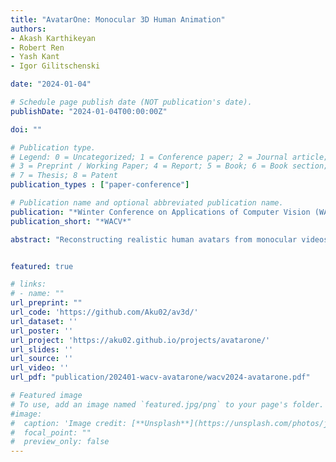 ```yaml
---
title: "AvatarOne: Monocular 3D Human Animation"
authors:
- Akash Karthikeyan
- Robert Ren
- Yash Kant
- Igor Gilitschenski

date: "2024-01-04"

# Schedule page publish date (NOT publication's date).
publishDate: "2024-01-04T00:00:00Z"

doi: ""

# Publication type.
# Legend: 0 = Uncategorized; 1 = Conference paper; 2 = Journal article;
# 3 = Preprint / Working Paper; 4 = Report; 5 = Book; 6 = Book section;
# 7 = Thesis; 8 = Patent
publication_types : ["paper-conference"]

# Publication name and optional abbreviated publication name.
publication: "*Winter Conference on Applications of Computer Vision (WACV)*"
publication_short: "*WACV*"

abstract: "Reconstructing realistic human avatars from monocular videos is a challenge that demands intricate modeling of 3D surface and articulation. In this paper, we introduce a comprehensive approach that synergizes three pivotal components: (1) a Signed Distance Field (SDF) representation with volume rendering and grid-based ray sampling to prune empty raysets, enabling efficient 3D reconstruction; (2) faster 3D surface reconstruction through a warmup stage for human surfaces, which ensures detailed modeling of body limbs; and (3) temporally consistent subjectspecific forward canonical skinning, which helps in retaining correspondences across frames, all of which can be trained in an end-to-end fashion under 30 mins. Leveraging warmup and grid-based ray marching, along with a faster voxel-based correspondence search, our model streamlines the computational demands of the problem. We further experiment with different sampling representations to improve ray radiance approximations and obtain a floater free surface. Through rigorous evaluation, we demonstrate that our method is on par with current techniques while offering novel insights and avenues for future research in 3D avatar modeling. This work showcases a fast and robust solution for both surface modeling and novel view animation."


featured: true

# links:
# - name: ""
url_preprint: ""
url_code: 'https://github.com/Aku02/av3d/'
url_dataset: ''
url_poster: ''
url_project: 'https://aku02.github.io/projects/avatarone/'
url_slides: ''
url_source: ''
url_video: ''
url_pdf: "publication/202401-wacv-avatarone/wacv2024-avatarone.pdf"

# Featured image
# To use, add an image named `featured.jpg/png` to your page's folder. 
#image:
#  caption: 'Image credit: [**Unsplash**](https://unsplash.com/photos/jdD8gXaTZsc)'
#  focal_point: ""
#  preview_only: false
---
```

